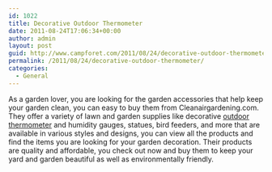 ```yaml
---
id: 1022
title: Decorative Outdoor Thermometer
date: 2011-08-24T17:06:34+00:00
author: admin
layout: post
guid: http://www.campforet.com/2011/08/24/decorative-outdoor-thermometer/
permalink: /2011/08/24/decorative-outdoor-thermometer/
categories:
  - General
---
```

As a garden lover, you are looking for the garden accessories that help keep your garden clean, you can easy to buy them from Cleanairgardening.com. They offer a variety of lawn and garden supplies like decorative [outdoor thermometer](http://www.cleanairgardening.com/outdoor-thermometers.html) and humidity gauges, statues, bird feeders, and more that are available in various styles and designs, you can view all the products and find the items you are looking for your garden decoration. Their products are quality and affordable, you check out now and buy them to keep your yard and garden beautiful as well as environmentally friendly.